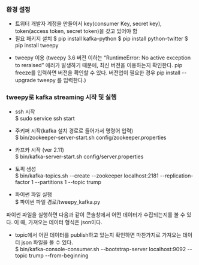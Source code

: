 
### 환경 설정 

-	트위터 개발자 계정을 만들어서 key(consumer Key, secret key), token(access token, secret token)을 갖고 있어야 함  
-	필요 패키지 설치 
$ pip install kafka-python
$ pip install python-twitter
$ pip install tweepy
*	tweepy 이용  (tweepy 3.6 버전 이하는 “RuntimeError: No active exception to reraised” 에러가 발생하기 때문에, 최신 버전을 이용하는지 확인한다. pip freeze를 입력하면 버전을 확인할 수 있다. 버전업이 필요한 경우 pip install --upgrade tweepy 를 입력한다.)

### tweepy로 kafka streaming 시작 및 실행
* ssh 시작 <br> 
  $	sudo service ssh start

* 주키퍼 시작(kafka 설치 경로로 들어가서 명령어 입력) <br> 
  $ bin/zookeeper-server-start.sh config/zookeeper.properties

* 카프카 시작 (ver 2.11) <br>
  $ bin/kafka-server-start.sh config/server.properties

* 토픽 생성 <br>
  $ bin/kafka-topics.sh --create --zookeeper localhost:2181 --replication-factor 1 --partitions 1 --topic trump

* 파이썬 파일 실행 <br>
  $ 파이썬 파일 경로/tweepy_kafka.py

파이썬 파일을 실행하면 다음과 같이 콘솔창에서 어떤 데이터가 수집되는지를 볼 수 있다. 이 때, 가져오는 데이터 형식은 json이다. 

* topic에서 어떤 데이터를 publish하고 있는지 확인하면 마찬가지로 가져오는 데이터 json 파일을 볼 수 있다. <br>
  $ bin/kafka-console-consumer.sh --bootstrap-server localhost:9092 --topic trump --from-beginning
